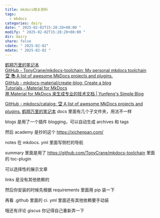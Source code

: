 ```yaml
---
title: mkdocs相关资料
tags:
  - mkdocs
categories: dairy
date: " 2025-02-02T15:28:20+08:00 "
modify: " 2025-02-02T15:28:20+08:00 "
dir: dairy
share: false
cdate: " 2025-02-02"
mdate: " 2025-02-02 "
---
```


[鹤翔万里的笔记本](https://note.tonycrane.cc/)  
[GitHub - TonyCrane/mkdocs-toolchain: My personal mkdocs toolchain](https://github.com/TonyCrane/mkdocs-toolchain)  
[🏆 📚 A list of awesome MkDocs projects and plugins.](https://github.com/mkdocs/catalog)  
[GitHub - mkdocs-material/create-blog: Create a blog](https://github.com/mkdocs-material/create-blog)  
[Tutorials - Material for MkDocs](https://squidfunk.github.io/mkdocs-material/tutorials/)  
[用 Material for MkDocs 来生成专业的技术文档 | Yunfeng's Simple Blog](https://vra.github.io/2023/05/17/mkdocs-material-tutorial/)

[GitHub - mkdocs/catalog: :trophy: A list of awesome MkDocs projects and plugins.](https://github.com/mkdocs/catalog)
[鹤翔万里的笔记本](https://note.tonycrane.cc/)
docs 里面有几个子文件夹，用法不一样

blogs 是用了一个插件 blogging，可以自动生成 archives 和 tags

然后 academy 是抄的这个 https://xichenpan.com/

notes 在 mkdocs. yml 里面写侧栏的导航

summary 里面是用了 https://github.com/TonyCrane/mkdocs-toolchain 里面的 toc-plugin

可以选择性的展示文章

links 是没有其他依赖的

然后你安装的时候先根据 requirements 里面用 pip 装一下

再看 .github 里面的 ci. yml 里面还有其他依赖要手动装

哦还有评论 giscus 你记得自己重新弄一下